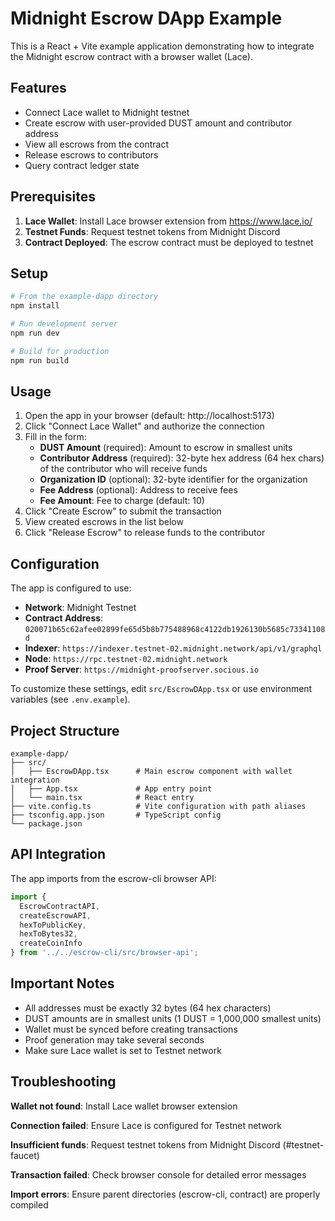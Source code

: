 # Midnight Escrow DApp Example

This is a React + Vite example application demonstrating how to integrate the Midnight escrow contract with a browser wallet (Lace).

## Features

- Connect Lace wallet to Midnight testnet
- Create escrow with user-provided DUST amount and contributor address
- View all escrows from the contract
- Release escrows to contributors
- Query contract ledger state

## Prerequisites

1. **Lace Wallet**: Install Lace browser extension from https://www.lace.io/
2. **Testnet Funds**: Request testnet tokens from Midnight Discord
3. **Contract Deployed**: The escrow contract must be deployed to testnet

## Setup

```bash
# From the example-dapp directory
npm install

# Run development server
npm run dev

# Build for production
npm run build
```

## Usage

1. Open the app in your browser (default: http://localhost:5173)
2. Click "Connect Lace Wallet" and authorize the connection
3. Fill in the form:
   - **DUST Amount** (required): Amount to escrow in smallest units
   - **Contributor Address** (required): 32-byte hex address (64 hex chars) of the contributor who will receive funds
   - **Organization ID** (optional): 32-byte identifier for the organization
   - **Fee Address** (optional): Address to receive fees
   - **Fee Amount**: Fee to charge (default: 10)
4. Click "Create Escrow" to submit the transaction
5. View created escrows in the list below
6. Click "Release Escrow" to release funds to the contributor

## Configuration

The app is configured to use:
- **Network**: Midnight Testnet
- **Contract Address**: `020071b65c62afee02899fe65d5b8b775488968c4122db1926130b5685c73341108d`
- **Indexer**: `https://indexer.testnet-02.midnight.network/api/v1/graphql`
- **Node**: `https://rpc.testnet-02.midnight.network`
- **Proof Server**: `https://midnight-proofserver.socious.io`

To customize these settings, edit `src/EscrowDApp.tsx` or use environment variables (see `.env.example`).

## Project Structure

```
example-dapp/
├── src/
│   ├── EscrowDApp.tsx      # Main escrow component with wallet integration
│   ├── App.tsx             # App entry point
│   └── main.tsx            # React entry
├── vite.config.ts          # Vite configuration with path aliases
├── tsconfig.app.json       # TypeScript config
└── package.json
```

## API Integration

The app imports from the escrow-cli browser API:

```typescript
import {
  EscrowContractAPI,
  createEscrowAPI,
  hexToPublicKey,
  hexToBytes32,
  createCoinInfo
} from '../../escrow-cli/src/browser-api';
```

## Important Notes

- All addresses must be exactly 32 bytes (64 hex characters)
- DUST amounts are in smallest units (1 DUST = 1,000,000 smallest units)
- Wallet must be synced before creating transactions
- Proof generation may take several seconds
- Make sure Lace wallet is set to Testnet network

## Troubleshooting

**Wallet not found**: Install Lace wallet browser extension

**Connection failed**: Ensure Lace is configured for Testnet network

**Insufficient funds**: Request testnet tokens from Midnight Discord (#testnet-faucet)

**Transaction failed**: Check browser console for detailed error messages

**Import errors**: Ensure parent directories (escrow-cli, contract) are properly compiled
